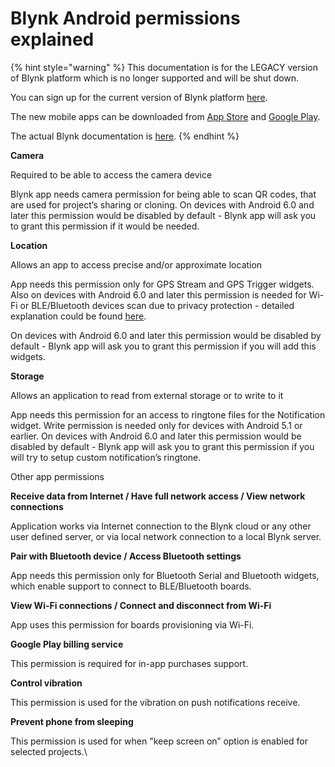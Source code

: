 # Blynk Android permissions explained

{% hint style="warning" %}
This documentation is for the LEGACY version of Blynk platform which is no longer supported and will be shut down.&#x20;

You can sign up for the current version of Blynk platform [here](http://blynk.cloud/register).

The new mobile apps can be downloaded from [App Store](https://apps.apple.com/us/app/blynk-iot/id1559317868) and [Google Play](https://play.google.com/store/apps/details?id=cloud.blynk\&hl=en\&gl=US).

The actual Blynk documentation is [here](https://docs.blynk.io/).
{% endhint %}

**Camera**

Required to be able to access the camera device

Blynk app needs camera permission for being able to scan QR codes, that are used for project’s sharing or cloning. On devices with Android 6.0 and later this permission would be disabled by default - Blynk app will ask you to grant this permission if it would be needed.

**Location**

Allows an app to access precise and/or approximate location

App needs this permission only for GPS Stream and GPS Trigger widgets. Also on devices with Android 6.0 and later this permission is needed for Wi-Fi or BLE/Bluetooth devices scan due to privacy protection - detailed explanation could be found [here](https://developer.android.com/about/versions/marshmallow/android-6.0-changes.html#behavior-hardware-id).

On devices with Android 6.0 and later this permission would be disabled by default - Blynk app will ask you to grant this permission if you will add this widgets.&#x20;

**Storage**

Allows an application to read from external storage or to write to it

App needs this permission for an access to ringtone files for the Notification widget. Write permission is needed only for devices with Android 5.1 or earlier. On devices with Android 6.0 and later this permission would be disabled by default - Blynk app will ask you to grant this permission if you will try to setup custom notification’s ringtone.

Other app permissions

**Receive data from Internet / Have full network access / View network connections**

Application works via Internet connection to the Blynk cloud or any other user defined server, or via local network connection to a local Blynk server.

**Pair with Bluetooth device / Access Bluetooth settings**

App needs this permission only for Bluetooth Serial and Bluetooth widgets, which enable support to connect to BLE/Bluetooth boards.

**View Wi-Fi connections / Connect and disconnect from Wi-Fi**

App uses this permission for boards provisioning via Wi-Fi.

**Google Play billing service**

This permission is required for in-app purchases support.

**Control vibration**

This permission is used for the vibration on push notifications receive.

**Prevent phone from sleeping**

This permission is used for when "keep screen on” option is enabled for selected projects.\
